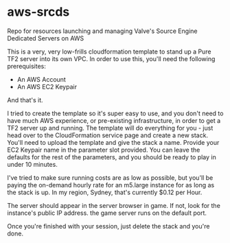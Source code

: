 # aws-srcds
Repo for resources launching and managing Valve's Source Engine Dedicated Servers on AWS

This is a very, very low-frills cloudformation template to stand up a Pure TF2 server into its own VPC. In order to use this, you'll need the following prerequisites:

- An AWS Account
- An AWS EC2 Keypair

And that's it.

I tried to create the template so it's super easy to use, and you don't need to have much AWS experience, or pre-existing infrastructure, in order to get a TF2 server up and running. The template will do everything for you - just head over to the CloudFormation service page and create a new stack. You'll need to upload the template and give the stack a name. Provide your EC2 Keypair name in the parameter slot provided. You can leave the defaults for the rest of the parameters, and you should be ready to play in under 10 minutes.

I've tried to make sure running costs are as low as possible, but you'll be paying the on-demand hourly rate for an m5.large instance for as long as the stack is up. In my region, Sydney, that's currently $0.12 per Hour.

The server should appear in the server browser in game. If not, look for the instance's public IP address. the game server runs on the default port.

Once you're finished with your session, just delete the stack and you're done.
